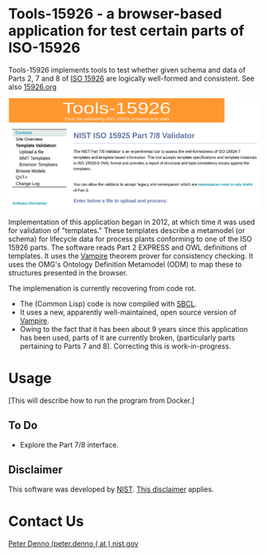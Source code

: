 # Tools-15926 - a browser-based application for test certain parts of ISO-15926

Tools-15926 implements tools to test whether given schema and data of Parts 2, 7 and 8 of [ISO 15926](https://en.wikipedia.org/wiki/ISO_15926) are logically well-formed and consistent. 
See also [15926.org](https://15926.org/home/)

![alt text](https://github.com/pdenno/tools-15926/blob/main/data/screenshot-2022-03-14-part7.png)

Implementation of this application began in 2012, at which time it was used for validation of "templates."
These templates describe a metamodel (or schema) for lifecycle data for process plants conforming to one of the ISO 15926 parts.
The software reads Part 2 EXPRESS and OWL definitions of templates. 
It uses the [Vampire](https://github.com/vprover/vampire) theorem prover for consistency checking. 
It uses the OMG's Ontology Definition Metamodel (ODM) to map these to structures presented in the browser. 

The implemenation is currently recovering from code rot.
 * The (Common Lisp) code is now compiled with [SBCL](http://www.sbcl.org/).
 * It uses a new, apparently well-maintained, open source version of [Vampire](https://github.com/vprover/vampire).
 * Owing to the fact that it has been about 9 years since this application has been used, parts of it are currently 
   broken, (particularly parts pertaining to Parts 7 and 8). Correcting this is work-in-progress.

# Usage

[This will describe how to run the program from Docker.]


## To Do

* Explore the Part 7/8 interface. 

## Disclaimer

This software was developed by [NIST](http://nist/gov). [This disclaimer](https://www.nist.gov/el/software-disclaimer) applies.

# Contact Us

<a target="_blank" href="mailto:peter.denno@nist.gov">Peter Denno (peter.denno ( at ) nist.gov</a>

